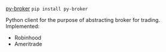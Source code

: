 [py-broker](https://pypi.org/project/py-broker)
`pip install py-broker`

Python client for the purpose of abstracting broker for trading. Implemented:
* Robinhood
* Ameritrade